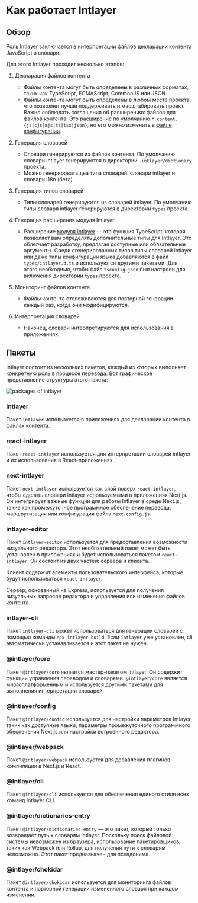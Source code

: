 # Как работает Intlayer

## Обзор

Роль Intlayer заключается в интерпретации файлов декларации контента JavaScript в словари.

Для этого Intlayer проходит несколько этапов:

1. Декларация файлов контента

   - Файлы контента могут быть определены в различных форматах, таких как TypeScript, ECMAScript, CommonJS или JSON.
   - Файлы контента могут быть определены в любом месте проекта, что позволяет лучше поддерживать и масштабировать проект. Важно соблюдать соглашения об расширениях файлов для файлов контента. Это расширение по умолчанию `*.content.{js|cjs|mjs|ts|tsx|json}`, но его можно изменить в [файле конфигурации](https://github.com/aymericzip/intlayer/blob/main/docs/ru/configuration.md).

2. Генерация словарей

   - Словари генерируются из файлов контента. По умолчанию словари intlayer генерируются в директории `.intlayer/dictionary` проекта.
   - Можно генерировать два типа словарей: словари intlayer и словари i18n (бета).

3. Генерация типов словарей

   - Типы словарей генерируются из словарей intlayer. По умолчанию типы словаря intlayer генерируются в директории `types` проекта.

4. Генерация расширения модуля Intlayer

   - Расширение [модуля Intlayer](https://www.typescriptlang.org/docs/handbook/declaration-merging.html) — это функция TypeScript, которая позволяет вам определять дополнительные типы для Intlayer. Это облегчает разработку, предлагая доступные или обязательные аргументы.
     Среди сгенерированных типов типы словарей intlayer или даже типы конфигурации языка добавляются в файл `types/intlayer.d.ts` и используются другими пакетами. Для этого необходимо, чтобы файл `tsconfig.json` был настроен для включения директории `types` проекта.

5. Мониторинг файлов контента

   - Файлы контента отслеживаются для повторной генерации каждый раз, когда они модифицируются.

6. Интерпретация словарей
   - Наконец, словари интерпретируются для использования в приложениях.

## Пакеты

Intlayer состоит из нескольких пакетов, каждый из которых выполняет конкретную роль в процессе перевода. Вот графическое представление структуры этого пакета:

![packages of intlayer](https://github.com/aymericzip/intlayer/blob/main/docs/assets/packages_dependency_graph.svg)

### intlayer

Пакет `intlayer` используется в приложениях для декларации контента в файлах контента.

### react-intlayer

Пакет `react-intlayer` используется для интерпретации словарей intlayer и их использования в React-приложениях.

### next-intlayer

Пакет `next-intlayer` используется как слой поверх `react-intlayer`, чтобы сделать словари intlayer используемыми в приложениях Next.js. Он интегрирует важные функции для работы Intlayer в среде Next.js, такие как промежуточное программное обеспечение перевода, маршрутизация или конфигурация файла `next.config.js`.

### intlayer-editor

Пакет `intlayer-editor` используется для предоставления возможности визуального редактора. Этот необязательный пакет может быть установлен в приложениях и будет использоваться пакетом `react-intlayer`.
Он состоит из двух частей: сервера и клиента.

Клиент содержит элементы пользовательского интерфейса, которые будут использоваться `react-intlayer`.

Сервер, основанный на Express, используется для получения визуальных запросов редактора и управления или изменения файлов контента.

### intlayer-cli

Пакет `intlayer-cli` может использоваться для генерации словарей с помощью команды `npx intlayer build`. Если `intlayer` уже установлен, cli автоматически устанавливается и этот пакет не нужен.

### @intlayer/core

Пакет `@intlayer/core` является мастер-пакетом Intlayer. Он содержит функции управления переводом и словарями. `@intlayer/core` является многоплатформенным и используется другими пакетами для выполнения интерпретации словарей.

### @intlayer/config

Пакет `@intlayer/config` используется для настройки параметров Intlayer, таких как доступные языки, параметры промежуточного программного обеспечения Next.js или настройки встроенного редактора.

### @intlayer/webpack

Пакет `@intlayer/webpack` используется для добавления плагинов компиляции в Next.js и React.

### @intlayer/cli

Пакет `@intlayer/cli` используется для обеспечения единого стиля всех команд intlayer CLI.

### @intlayer/dictionaries-entry

Пакет `@intlayer/dictionaries-entry` — это пакет, который только возвращает путь к словарям intlayer. Поскольку поиск файловой системы невозможен из браузера, использование пакетировщиков, таких как Webpack или Rollup, для получения пути к словарям невозможно. Этот пакет предназначен для псевдонима.

### @intlayer/chokidar

Пакет `@intlayer/chokidar` используется для мониторинга файлов контента и повторной генерации измененного словаря при каждом изменении.
